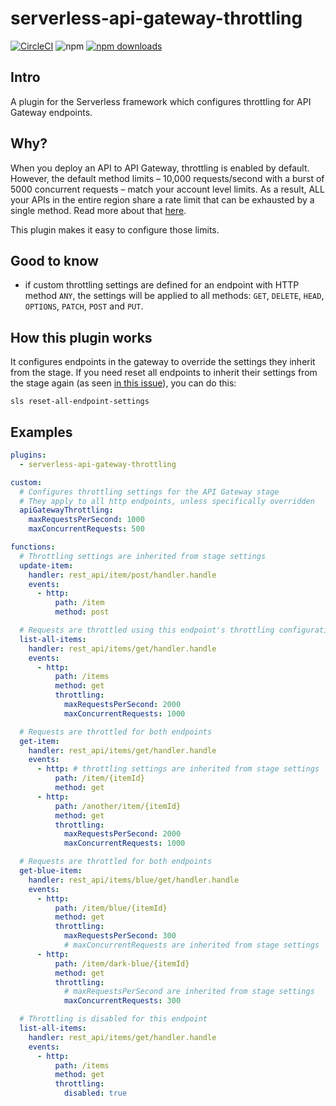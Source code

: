 # serverless-api-gateway-throttling

[![CircleCI](https://circleci.com/gh/DianaIonita/serverless-api-gateway-throttling.svg?style=svg)](https://circleci.com/gh/DianaIonita/serverless-api-gateway-throttling)
![npm](https://img.shields.io/npm/v/serverless-api-gateway-throttling.svg)
[![npm downloads](https://img.shields.io/npm/dt/serverless-api-gateway-throttling.svg?style=svg)](https://www.npmjs.com/package/serverless-api-gateway-throttling)

## Intro
A plugin for the Serverless framework which configures throttling for API Gateway endpoints.

## Why?
When you deploy an API to API Gateway, throttling is enabled by default. However, the default method limits – 10,000 requests/second with a burst of 5000 concurrent requests – match your account level limits. As a result, ALL your APIs in the entire region share a rate limit that can be exhausted by a single method. Read more about that [here](https://theburningmonk.com/2019/10/the-api-gateway-security-flaw-you-need-to-pay-attention-to/).

This plugin makes it easy to configure those limits.

## Good to know
- if custom throttling settings are defined for an endpoint with HTTP method `ANY`, the settings will be applied to all methods: `GET`, `DELETE`, `HEAD`, `OPTIONS`, `PATCH`, `POST` and `PUT`.

## How this plugin works
It configures endpoints in the gateway to override the settings they inherit from the stage.
If you need reset all endpoints to inherit their settings from the stage again (as seen [in this issue](https://github.com/DianaIonita/serverless-api-gateway-throttling/issues/16)), you can do this:
```
sls reset-all-endpoint-settings
```

## Examples

```yml
plugins:
  - serverless-api-gateway-throttling

custom:
  # Configures throttling settings for the API Gateway stage
  # They apply to all http endpoints, unless specifically overridden
  apiGatewayThrottling:
    maxRequestsPerSecond: 1000
    maxConcurrentRequests: 500

functions:
  # Throttling settings are inherited from stage settings
  update-item:
    handler: rest_api/item/post/handler.handle
    events:
      - http:
          path: /item
          method: post

  # Requests are throttled using this endpoint's throttling configuration
  list-all-items:
    handler: rest_api/items/get/handler.handle
    events:
      - http:
          path: /items
          method: get
          throttling:
            maxRequestsPerSecond: 2000
            maxConcurrentRequests: 1000

  # Requests are throttled for both endpoints
  get-item:
    handler: rest_api/items/get/handler.handle
    events:
      - http: # throttling settings are inherited from stage settings
          path: /item/{itemId}
          method: get
      - http:
          path: /another/item/{itemId}
          method: get
          throttling:
            maxRequestsPerSecond: 2000
            maxConcurrentRequests: 1000

  # Requests are throttled for both endpoints
  get-blue-item:
    handler: rest_api/items/blue/get/handler.handle
    events:
      - http:
          path: /item/blue/{itemId}
          method: get
          throttling:
            maxRequestsPerSecond: 300
            # maxConcurrentRequests are inherited from stage settings
      - http:
          path: /item/dark-blue/{itemId}
          method: get
          throttling:
            # maxRequestsPerSecond are inherited from stage settings
            maxConcurrentRequests: 300

  # Throttling is disabled for this endpoint
  list-all-items:
    handler: rest_api/items/get/handler.handle
    events:
      - http:
          path: /items
          method: get
          throttling:
            disabled: true
```
